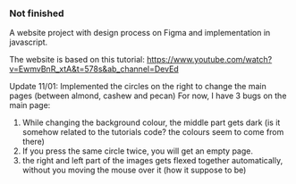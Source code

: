 ### Not finished

A website project with design process on Figma and implementation in javascript.

The website is based on this tutorial:
https://www.youtube.com/watch?v=EwmvBnR_xtA&t=578s&ab_channel=DevEd


Update 11/01: 
Implemented the circles on the right to change the main pages (between almond, cashew and pecan)
For now, I have 3 bugs on the main page: 
1. While changing the background colour, the middle part gets dark (is it somehow related to the tutorials code? the colours seem to come from there)
2. If you press the same circle twice, you will get an empty page.
3. the right and left part of the images gets flexed together automatically, without you moving the mouse over it (how it suppose to be)
